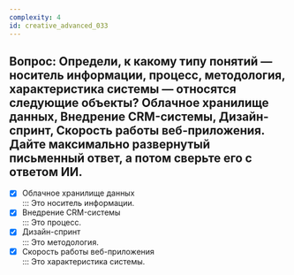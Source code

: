 ```yaml
---
complexity: 4
id: creative_advanced_033
---
```

## Вопрос: Определи, к какому типу понятий — носитель информации, процесс, методология, характеристика системы — относятся следующие объекты? Облачное хранилище данных, Внедрение CRM-системы, Дизайн-спринт, Скорость работы веб-приложения. Дайте максимально развернутый письменный ответ, а потом сверьте его с ответом ИИ.

- [x] Облачное хранилище данных  
  ::: Это носитель информации.  
- [x] Внедрение CRM-системы  
  ::: Это процесс.  
- [x] Дизайн-спринт  
  ::: Это методология.  
- [x] Скорость работы веб-приложения  
  ::: Это характеристика системы. 
